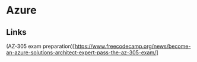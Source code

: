 # Azure

## Links

(AZ-305 exam preparation)[https://www.freecodecamp.org/news/become-an-azure-solutions-architect-expert-pass-the-az-305-exam/]